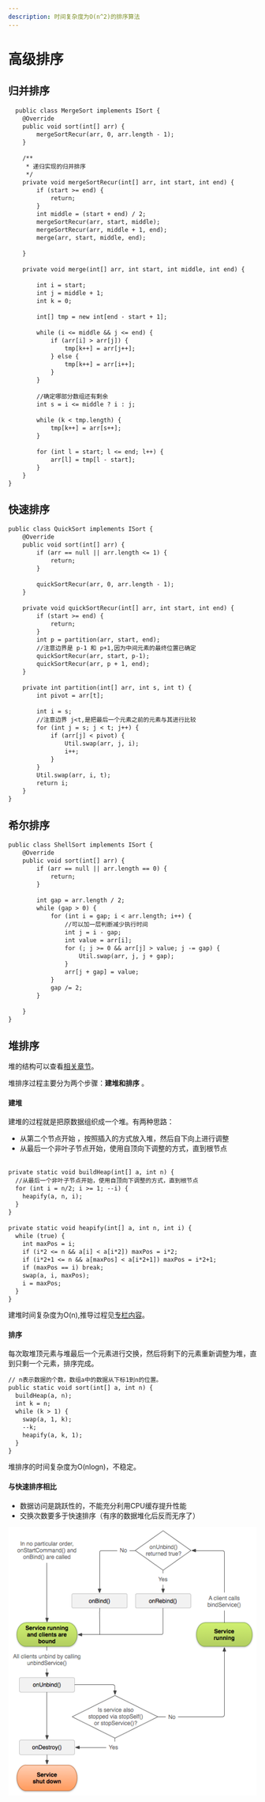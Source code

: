 ```yaml
---
description: 时间复杂度为O(n^2)的排序算法
---
```


# 高级排序

## 归并排序

```text
  public class MergeSort implements ISort {
    @Override
    public void sort(int[] arr) {
        mergeSortRecur(arr, 0, arr.length - 1);
    }

    /**
     * 递归实现的归并排序
     */
    private void mergeSortRecur(int[] arr, int start, int end) {
        if (start >= end) {
            return;
        }
        int middle = (start + end) / 2;
        mergeSortRecur(arr, start, middle);
        mergeSortRecur(arr, middle + 1, end);
        merge(arr, start, middle, end);

    }

    private void merge(int[] arr, int start, int middle, int end) {

        int i = start;
        int j = middle + 1;
        int k = 0;

        int[] tmp = new int[end - start + 1];

        while (i <= middle && j <= end) {
            if (arr[i] > arr[j]) {
                tmp[k++] = arr[j++];
            } else {
                tmp[k++] = arr[i++];
            }
        }

        //确定哪部分数组还有剩余
        int s = i <= middle ? i : j;

        while (k < tmp.length) {
            tmp[k++] = arr[s++];
        }

        for (int l = start; l <= end; l++) {
            arr[l] = tmp[l - start];
        }
    }
}
```

## 快速排序

```text
public class QuickSort implements ISort {
    @Override
    public void sort(int[] arr) {
        if (arr == null || arr.length <= 1) {
            return;
        }

        quickSortRecur(arr, 0, arr.length - 1);
    }

    private void quickSortRecur(int[] arr, int start, int end) {
        if (start >= end) {
            return;
        }
        int p = partition(arr, start, end);
        //注意边界是 p-1 和 p+1,因为中间元素的最终位置已确定
        quickSortRecur(arr, start, p-1);
        quickSortRecur(arr, p + 1, end);
    }

    private int partition(int[] arr, int s, int t) {
        int pivot = arr[t];

        int i = s;
        //注意边界 j<t,是把最后一个元素之前的元素与其进行比较
        for (int j = s; j < t; j++) {
            if (arr[j] < pivot) {
                Util.swap(arr, j, i);
                i++;
            }
        }
        Util.swap(arr, i, t);
        return i;
    }
}
```

## 希尔排序

```text
public class ShellSort implements ISort {
    @Override
    public void sort(int[] arr) {
        if (arr == null || arr.length == 0) {
            return;
        }

        int gap = arr.length / 2;
        while (gap > 0) {
            for (int i = gap; i < arr.length; i++) {
                //可以加一层判断减少执行时间
                int j = i - gap;
                int value = arr[i];
                for (; j >= 0 && arr[j] > value; j -= gap) {
                    Util.swap(arr, j, j + gap);
                }
                arr[j + gap] = value;
            }
            gap /= 2;
        }

    }
}
```

## 堆排序

堆的结构可以查看[相关章节](../../datastructure/heap/)。

堆排序过程主要分为两个步骤：**建堆和排序** 。

#### 建堆

建堆的过程就是把原数据组织成一个堆。有两种思路：

* 从第二个节点开始 ，按照插入的方式放入堆，然后自下向上进行调整
* 从最后一个非叶子节点开始，使用自顶向下调整的方式，直到根节点

```text

private static void buildHeap(int[] a, int n) {
  //从最后一个非叶子节点开始，使用自顶向下调整的方式，直到根节点
  for (int i = n/2; i >= 1; --i) {
    heapify(a, n, i);
  }
}

private static void heapify(int[] a, int n, int i) {
  while (true) {
    int maxPos = i;
    if (i*2 <= n && a[i] < a[i*2]) maxPos = i*2;
    if (i*2+1 <= n && a[maxPos] < a[i*2+1]) maxPos = i*2+1;
    if (maxPos == i) break;
    swap(a, i, maxPos);
    i = maxPos;
  }
}
```

建堆时间复杂度为O\(n\),推导过程见[专栏内容](https://time.geekbang.org/column/article/69913)。 

#### 排序

每次取堆顶元素与堆最后一个元素进行交换，然后将剩下的元素重新调整为堆，直到只剩一个元素，排序完成。

```text
// n表示数据的个数，数组a中的数据从下标1到n的位置。
public static void sort(int[] a, int n) {
  buildHeap(a, n);
  int k = n;
  while (k > 1) {
    swap(a, 1, k);
    --k;
    heapify(a, k, 1);
  }
}
```

堆排序的时间复杂度为O\(nlogn\)，不稳定。

#### 与快速排序相比

* 数据访问是跳跃性的，不能充分利用CPU缓存提升性能
* 交换次数要多于快速排序（有序的数据堆化后反而无序了）

![&#x6709;&#x5E8F;&#x6570;&#x636E;&#x5806;&#x5316;&#x540E;&#x53D8;&#x5F97;&#x66F4;&#x52A0;&#x65E0;&#x5E8F;](../../../.gitbook/assets/image%20%287%29.png)

## 

